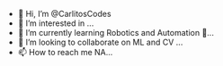 - 👋 Hi, I’m @CarlitosCodes
- 👀 I’m interested in ...
- 🌱 I’m currently learning Robotics and Automation 🤖...
- 💞️ I’m looking to collaborate on ML and CV ...
- 📫 How to reach me NA...

<!---
CarlitosCodes/CarlitosCodes is a ✨ special ✨ repository because its `README.md` (this file) appears on your GitHub profile.
You can click the Preview link to take a look at your changes.
--->
